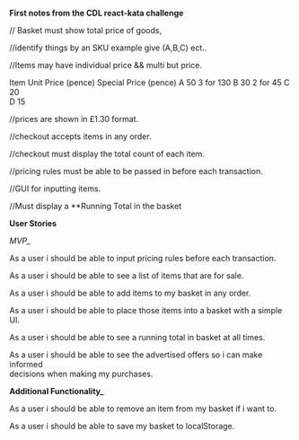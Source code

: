 **First notes from the CDL react-kata challenge**

// Basket must show total price of goods,

//identify things by an SKU example give (A,B,C) ect..

//Items may have individual price && multi but price.


Item	Unit Price (pence)	Special Price (pence)
A	            50	                3 for 130
B	            30	                2 for 45
C	            20	
D	            15	

//prices are shown in £1.30 format.

//checkout accepts items in any order.

//checkout must display the total count of each item.

//pricing rules must be able to be passed in before each transaction.

//GUI for inputting items.

//Must display a **Running Total in the basket

**User Stories**

*MVP_*

As a user i should be able to input pricing rules before each transaction.

As a user i should be able to see a list of items that are for sale.

As a user i should be able to add items to my basket in any order.

As a user i should be able to place those items into a basket with a simple UI.

As a user i should be able to see a running total in basket at all times.

As a user i should be able to see the advertised offers so i can make informed  
decisions when making my purchases.

**Additional Functionality_**

As a user i should be able to remove an item from my basket if i want to.

As a user i should be able to save my basket to localStorage.